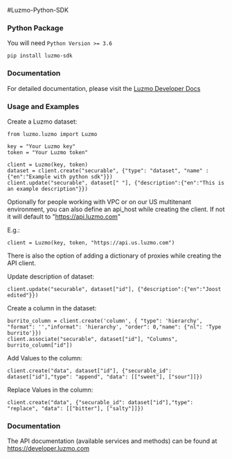 #Luzmo-Python-SDK

### Python Package

You will need `Python Version >= 3.6`

```console
pip install luzmo-sdk
```

### Documentation

For detailed documentation, please visit the [Luzmo Developer Docs](https://developer.luzmo.com/)

### Usage and Examples

Create a Luzmo dataset:

```console
from luzmo.luzmo import Luzmo

key = "Your Luzmo key"
token = "Your Luzmo token"

client = Luzmo(key, token)
dataset = client.create("securable", {"type": "dataset", "name" : {"en":"Example with python sdk"}})
client.update("securable", dataset[" "], {"description":{"en":"This is an example description"}})
```

Optionally for people working with VPC or on our US multitenant environment, you can also define an api_host while creating the client. If not it will default to "https://api.luzmo.com"

E.g.:

```console
client = Luzmo(key, token, "https://api.us.luzmo.com")
```

There is also the option of adding a dictionary of proxies while creating the API client.

Update description of dataset:

```console
client.update("securable", dataset["id"], {"description":{"en":"Joost edited"}})
```

Create a column in the dataset:

```console
burrito_column = client.create('column', { "type": 'hierarchy', "format": '',"informat": 'hierarchy', "order": 0,"name": {"nl": 'Type burrito'}})
client.associate("securable", dataset["id"], "Columns", burrito_column["id"])
```

Add Values to the column:

```console
client.create("data", dataset["id"], {"securable_id": dataset["id"],"type": "append", "data": [["sweet"], ["sour"]]})
```

Replace Values in the column:

```console
client.create("data", {"securable_id": dataset["id"],"type": "replace", "data": [["bitter"], ["salty"]]})
```

### Documentation

The API documentation (available services and methods) can be found at https://developer.luzmo.com
